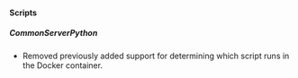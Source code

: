
#### Scripts

##### CommonServerPython

- Removed previously added support for determining which script runs in the Docker container.
